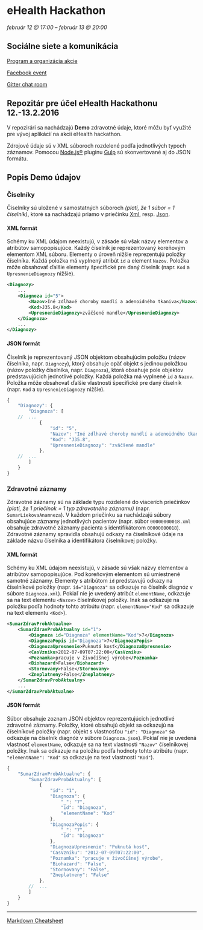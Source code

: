 # eHealth Hackathon

*február 12 @ 17:00 – február 13 @ 20:00*

## Sociálne siete a komunikácia
[Program a organizácia akcie](http://connect-network.com/sk/event/ehealth/)

[Facebook event](https://www.facebook.com/events/1696227853925788/)

[Gitter chat room](https://gitter.im/lukaszdechovan/ehealth-hackathon-2016?utm_source=share-link&utm_medium=link&utm_campaign=share-link)

## Repozitár pre účel eHealth Hackathonu 12.-13.2.2016

V repozirári sa nachádzajú **Demo** zdravotné údaje, ktoré môžu byť využité pre vývoj aplikácií na akcii eHealth hackathon.

Zdrojové údaje sú v XML súboroch rozdelené podľa jednotlivých typoch záznamov.
Pomocou [Node.js®](https://nodejs.org/en/) pluginu [Gulp](http://gulpjs.com/) sú skonvertované aj do JSON formátu.

## Popis Demo údajov

### Číselníky

Číselníky sú uložené v samostatných súboroch *(platí, že 1 súbor = 1 číselník)*, ktoré sa nachádzajú priamo v priečinku [Xml](./Xml), resp. [Json](./Json).

#### XML formát

Schémy ku XML údajom neexistujú, v zásade sú však názvy elementov a atribútov samopopisujúce.
Každý číselník je reprezentovaný koreňovým elementom XML súboru. 
Elementy o úroveň nižšie reprezentujú položky číselníka.
Každá položka má vyplnený atribút `id` a element `Nazov`. 
Položka môže obsahovať ďalšie elementy špecifické pre daný číselník (napr. `Kod` a `UpresnenieDiagnozy` nižšie).

```xml
<Diagnozy>
    ...
    <Diagnoza id="5">
        <Nazov>Iné zdĺhavé choroby mandlí a adenoidného tkaniva</Nazov>
        <Kod>J35.8</Kod>
        <UpresnenieDiagnozy>zväčšené mandle</UpresnenieDiagnozy>
    </Diagnoza>
    ...
</Diagnozy>
```

#### JSON formát

Číselník je reprezentovaný JSON objektom obsahujúcim položku (názov číselníka, napr. `Diagnozy`), ktorý obsahuje opäť objekt s jedinou položkou (názov položky číselníka, napr. `Diagnoza`), ktorá obsahuje pole objektov predstavujúcich jednotlivé položky.
Každá položka má vyplnené `id` a `Nazov`.
Položka môže obsahovať ďalšie vlastnosti špecifické pre daný číselník (napr. `Kod` a `UpresnenieDiagnozy` nižšie).

```javascript
{
    "Diagnozy": {
        "Diagnoza": [
    //  ...   
            {
                "id": "5",
                "Nazov": "Iné zdĺhavé choroby mandlí a adenoidného tkaniva",
                "Kod": "J35.8",
                "UpresnenieDiagnozy": "zväčšené mandle"
            },
    //  ...
        ]
    }
}
```            

### Zdravotné záznamy

Zdravotné záznamy sú na základe typu rozdelené do viacerích priečinkov *(platí, že 1 priečinok = 1 typ zdravotného záznamu)* (napr. `SumarLiekovaAnamneza`). V každom priečinku sa nachádzajú súbory obsahujúce záznamy jednotlivých pacientov (napr. súbor `00000000018.xml` obsahuje zdravotné záznamy pacienta s identifikátorom `00000000018`). Zdravotné záznamy spravidla obsahujú odkazy na číselníkové údaje na základe názvu číselníka a identifikátora číselníkovej položky.

#### XML formát

Schémy ku XML údajom neexistujú, v zásade sú však názvy elementov a atribútov samopopisujúce.
Pod koreňovým elementom sú umiestnené samotné záznamy. 
Elementy s atribútom `id` predstavujú odkazy na číselníkové položky (napr. `id="Diagnoza"` sa odkazuje na číselník diagnóz v súbore `Diagnoza.xml`). Pokiaľ nie je uvedený atribút `elementName`, odkazuje sa na text elementu `<Nazov>` číselníkovej položky. Inak sa odkazuje na položku podľa hodnoty tohto atribútu (napr. `elementName="Kod"` sa odkazuje na text elementu `<Kod>`).

```xml
<SumarZdravProbAktualne>
    <SumarZdravProbAktualny id="1">
        <Diagnoza id="Diagnoza" elementName="Kod">7</Diagnoza>
        <DiagnozaPopis id="Diagnoza">7</DiagnozaPopis>
        <DiagnozaUpresnenie>Puknutá kosť</DiagnozaUpresnenie>
        <CasVzniku>2012-07-09T07:22:00</CasVzniku>
        <Poznamka>pracuje v živočíšnej výrobe</Poznamka>
        <Biohazard>False</Biohazard>
        <Stornovany>False</Stornovany>
        <Zneplatneny>False</Zneplatneny>
    </SumarZdravProbAktualny>
    ...
</SumarZdravProbAktualne>
```

#### JSON formát

Súbor obsahuje zoznam JSON objektov reprezentujúcich jednotlivé zdravotné záznamy. Položky, ktoré obsahujú objekt sa odkazujú na číselníkové položky (napr. objekt s vlastnosťou `"id": "Diagnoza"` sa odkazuje na číselník diagnóz v súbore `Diagnoza.json`). Pokiaľ nie je uvedená vlastnosť `elementName`, odkazuje sa na text vlastnosti `"Nazov"` číselníkovej položky. Inak sa odkazuje na položku podľa hodnoty tohto atribútu (napr. `"elementName": "Kod"` sa odkazuje na text vlastnosti `"Kod"`).

```javascript
{
    "SumarZdravProbAktualne": {
        "SumarZdravProbAktualny": [
            {
                "id": "1",
                "Diagnoza": {
                    "_": "7",
                    "id": "Diagnoza",
                    "elementName": "Kod"
                },
                "DiagnozaPopis": {
                    "_": "7",
                    "id": "Diagnoza"
                },
                "DiagnozaUpresnenie": "Puknutá kosť",
                "CasVzniku": "2012-07-09T07:22:00",
                "Poznamka": "pracuje v živočíšnej výrobe",
                "Biohazard": "False",
                "Stornovany": "False",
                "Zneplatneny": "False"
            },
        //  ...
        ]
    }
}
```

---
[Markdown Cheatsheet](https://github.com/adam-p/markdown-here/wiki/Markdown-Cheatsheet)
